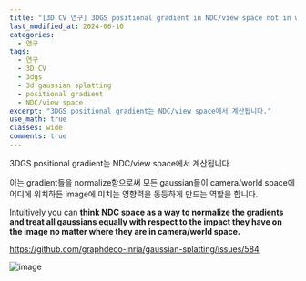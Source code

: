 ```yaml
---
title: "[3D CV 연구] 3DGS positional gradient in NDC/view space not in world space"
last_modified_at: 2024-06-10
categories:
  - 연구
tags:
  - 연구
  - 3D CV
  - 3dgs
  - 3d gaussian splatting
  - positional gradient
  - NDC/view space
excerpt: "3DGS positional gradient는 NDC/view space에서 계산됩니다."
use_math: true
classes: wide
comments: true
---
```


3DGS positional gradient는 NDC/view space에서 계산됩니다. 

이는 gradient들을 normalize함으로써 모든 gaussian들이 camera/world space에 어디에 위치하든 image에 미치는 영향력을 동등하게 만드는 역할을 합니다.

Intuitively you can **think NDC space as a way to normalize the gradients and treat all gaussians equally with respect to the impact they have on the
image no matter where they are in camera/world space.**

https://github.com/graphdeco-inria/gaussian-splatting/issues/584

![image](https://github.com/sandokim/sandokim.github.io/assets/74639652/0aad0eb8-4992-4e8d-a9c6-838ede51bc0f)


